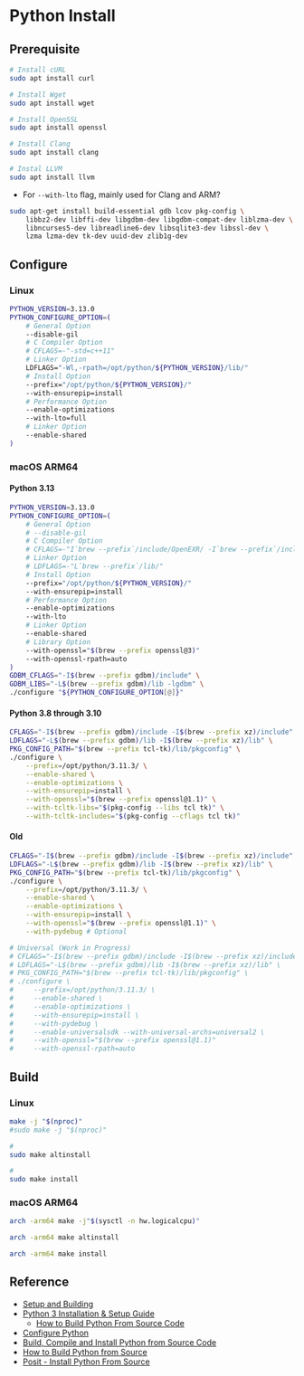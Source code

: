 # Python Install

## Prerequisite

```bash
# Install cURL
sudo apt install curl
```

```bash
# Install Wget
sudo apt install wget
```

```bash
# Install OpenSSL
sudo apt install openssl
```

```bash
# Install Clang
sudo apt install clang
```

```bash
# Instal LLVM
sudo apt install llvm
```
* For `--with-lto` flag, mainly used for Clang and ARM?

```bash
sudo apt-get install build-essential gdb lcov pkg-config \
    libbz2-dev libffi-dev libgdbm-dev libgdbm-compat-dev liblzma-dev \
    libncurses5-dev libreadline6-dev libsqlite3-dev libssl-dev \
    lzma lzma-dev tk-dev uuid-dev zlib1g-dev
```

## Configure

### Linux

```bash
PYTHON_VERSION=3.13.0
PYTHON_CONFIGURE_OPTION=(
    # General Option
    --disable-gil
    # C Compiler Option
    # CFLAGS=-"-std=c++11"
    # Linker Option
    LDFLAGS="-Wl,-rpath=/opt/python/${PYTHON_VERSION}/lib/"
    # Install Option
    --prefix="/opt/python/${PYTHON_VERSION}/"
    --with-ensurepip=install
    # Performance Option
    --enable-optimizations
    --with-lto=full
    # Linker Option
    --enable-shared
)
```

### macOS ARM64

#### Python 3.13

```bash
PYTHON_VERSION=3.13.0
PYTHON_CONFIGURE_OPTION=(
    # General Option
    # --disable-gil
    # C Compiler Option
    # CFLAGS=-"I`brew --prefix`/include/OpenEXR/ -I`brew --prefix`/include/Imath/ -std=c++11"
    # Linker Option
    # LDFLAGS=-"L`brew --prefix`/lib/"
    # Install Option
    --prefix="/opt/python/${PYTHON_VERSION}/"
    --with-ensurepip=install
    # Performance Option
    --enable-optimizations
    --with-lto
    # Linker Option
    --enable-shared
    # Library Option
    --with-openssl="$(brew --prefix openssl@3)"
    --with-openssl-rpath=auto
)
GDBM_CFLAGS="-I$(brew --prefix gdbm)/include" \
GDBM_LIBS="-L$(brew --prefix gdbm)/lib -lgdbm" \
./configure "${PYTHON_CONFIGURE_OPTION[@]}"
```

#### Python 3.8 through 3.10

```bash
CFLAGS="-I$(brew --prefix gdbm)/include -I$(brew --prefix xz)/include" \
LDFLAGS="-L$(brew --prefix gdbm)/lib -I$(brew --prefix xz)/lib" \
PKG_CONFIG_PATH="$(brew --prefix tcl-tk)/lib/pkgconfig" \
./configure \
    --prefix=/opt/python/3.11.3/ \
    --enable-shared \
    --enable-optimizations \
    --with-ensurepip=install \
    --with-openssl="$(brew --prefix openssl@1.1)" \
    --with-tcltk-libs="$(pkg-config --libs tcl tk)" \
    --with-tcltk-includes="$(pkg-config --cflags tcl tk)"
```

#### Old

```bash
CFLAGS="-I$(brew --prefix gdbm)/include -I$(brew --prefix xz)/include" \
LDFLAGS="-L$(brew --prefix gdbm)/lib -I$(brew --prefix xz)/lib" \
PKG_CONFIG_PATH="$(brew --prefix tcl-tk)/lib/pkgconfig" \
./configure \
    --prefix=/opt/python/3.11.3/ \
    --enable-shared \
    --enable-optimizations \
    --with-ensurepip=install \
    --with-openssl="$(brew --prefix openssl@1.1)" \
    --with-pydebug # Optional

# Universal (Work in Progress)
# CFLAGS="-I$(brew --prefix gdbm)/include -I$(brew --prefix xz)/include" \
# LDFLAGS="-L$(brew --prefix gdbm)/lib -I$(brew --prefix xz)/lib" \
# PKG_CONFIG_PATH="$(brew --prefix tcl-tk)/lib/pkgconfig" \
# ./configure \
#     --prefix=/opt/python/3.11.3/ \
#     --enable-shared \
#     --enable-optimizations \
#     --with-ensurepip=install \
#     --with-pydebug \
#     --enable-universalsdk --with-universal-archs=universal2 \
#     --with-openssl="$(brew --prefix openssl@1.1)"
#     --with-openssl-rpath=auto
```

## Build

### Linux

```bash
make -j "$(nproc)"
#sudo make -j "$(nproc)"
```

```bash
#
sudo make altinstall
```

```bash
#
sudo make install
```

### macOS ARM64

```bash
arch -arm64 make -j"$(sysctl -n hw.logicalcpu)"
```

```bash
arch -arm64 make altinstall
```

```bash
arch -arm64 make install
```

## Reference
* [Setup and Building](https://devguide.python.org/getting-started/setup-building/)
* [Python 3 Installation & Setup Guide](https://realpython.com/installing-python/)
    * [How to Build Python From Source Code](https://realpython.com/installing-python/#how-to-build-python-from-source-code)
* [Configure Python](https://docs.python.org/dev/using/configure.html)
* [Build, Compile and Install Python from Source Code](https://www.build-python-from-source.com/)
* [How to Build Python from Source](https://www.devdungeon.com/content/how-build-python-source)
* [Posit - Install Python From Source](https://docs.posit.co/resources/install-python-source/)
